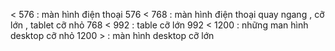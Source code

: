 < 576 : màn hình điện thoại
576 < 768 : màn hình điện thoại quay ngang , cỡ lớn , tablet cỡ nhỏ
768 < 992 : table cỡ lớn
992 < 1200 : những  man hình desktop cỡ nhỏ
1200 >  : màn hình desktop cỡ lớn  